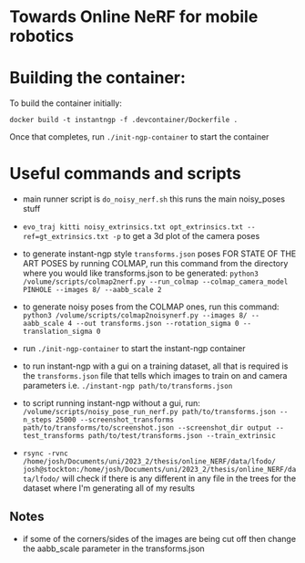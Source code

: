 # Towards Online NeRF for mobile robotics

# Building the container:

To build the container initially:

`docker build -t instantngp -f .devcontainer/Dockerfile .`

Once that completes, run `./init-ngp-container` to start the container

# Useful commands and scripts

- main runner script is `do_noisy_nerf.sh` this runs the main noisy_poses stuff
- `evo_traj kitti noisy_extrinsics.txt opt_extrinsics.txt --ref=gt_extrinsics.txt -p` to get a 3d plot of the camera poses

- to generate instant-ngp style `transforms.json` poses FOR STATE OF THE ART POSES  by running COLMAP, run this command from the directory where you would like transforms.json to be generated:  `python3 /volume/scripts/colmap2nerf.py --run_colmap --colmap_camera_model PINHOLE --images 8/ --aabb_scale 2`
- to generate noisy poses from the COLMAP ones, run this command: `python3 /volume/scripts/colmap2noisynerf.py --images 8/ --aabb_scale 4 --out transforms.json --rotation_sigma 0 --translation_sigma 0`
- run `./init-ngp-container` to start the instant-ngp container
- to run instant-ngp with a gui on a training dataset, all that is required is the `transforms.json` file that tells which images to train on and camera parameters i.e. `./instant-ngp path/to/transforms.json`
- to script running instant-ngp without a gui, run: `/volume/scripts/noisy_pose_run_nerf.py path/to/transforms.json --n_steps 25000 --screenshot_transforms path/to/transforms/to/screenshot.json --screenshot_dir output --test_transforms path/to/test/transforms.json --train_extrinsic`

- `rsync -rvnc /home/josh/Documents/uni/2023_2/thesis/online_NERF/data/lfodo/ josh@stockton:/home/josh/Documents/uni/2023_2/thesis/online_NERF/data/lfodo/` will check if there is any different in any file in the trees for the dataset where I'm generating all of my results


## Notes
- if some of the corners/sides of the images are being cut off then change the aabb_scale parameter in the transforms.json